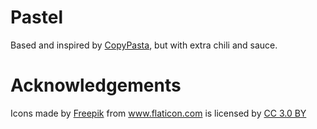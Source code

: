 # Pastel
Based and inspired by [CopyPasta](https://github.com/alltheflow/CopyPasta), but with extra
chili and sauce.

# Acknowledgements
Icons made by <a href="http://www.freepik.com" title="Freepik">Freepik</a> 
from <a href="http://www.flaticon.com" title="Flaticon">www.flaticon.com</a> 
is licensed by 
<a href="http://creativecommons.org/licenses/by/3.0/" title="Creative Commons BY 3.0" target="_blank">CC 3.0 BY</a>
